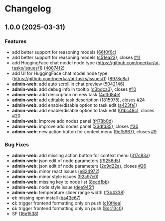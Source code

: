 # Changelog

## 1.0.0 (2025-03-31)


### Features

* add better support for reasoning models ([66f0f6c](https://github.com/peerkar/ai-tasks/commit/66f0f6cd2182547aca36983d4588dc3075f5e427))
* add better support for reasoning models ([c51ea23](https://github.com/peerkar/ai-tasks/commit/c51ea235ee871923d26f908388e92db0e3fb37b7)), closes [#11](https://github.com/peerkar/ai-tasks/issues/11)
* add HuggingFace chat model node type (https://github.com/peerkar/ai-tasks/issues/1) ([40874f2](https://github.com/peerkar/ai-tasks/commit/40874f2ff257e3300d4a044160db3760ac5d2d8e))
* add UI for HuggingFace chat model node type (https://github.com/peerkar/ai-tasks/issues/1) ([8978c8a](https://github.com/peerkar/ai-tasks/commit/8978c8a22241ddd8b69e447f264696e79c634580))
* **admin-web:** add auto scroll in chat preview ([5042146](https://github.com/peerkar/ai-tasks/commit/50421460ee5b6f5aa30561d0ff7f7de82b101439))
* **admin-web:** add debug info in tooltip ([d3bdca3](https://github.com/peerkar/ai-tasks/commit/d3bdca336bf900a1915d75b78146eb9fcfc80ca9)), closes [#10](https://github.com/peerkar/ai-tasks/issues/10)
* **admin-web:** add description on new task ([4d3d84e](https://github.com/peerkar/ai-tasks/commit/4d3d84e7b3305892a96450f19f4ec5f51fb6049e))
* **admin-web:** add editable task description ([1815978](https://github.com/peerkar/ai-tasks/commit/18159781f087536c1bd5e49b15c6f94cfc1c4f63)), closes [#24](https://github.com/peerkar/ai-tasks/issues/24)
* **admin-web:** add enable/disable option to task edit ([a423fa1](https://github.com/peerkar/ai-tasks/commit/a423fa1071c7b7ee0696e986c95f2796e94d6ff4))
* **admin-web:** add enable/disable option to task edit ([01bc48c](https://github.com/peerkar/ai-tasks/commit/01bc48cae016347fd3cec15ee4ec1630b69c2ed0)), closes [#20](https://github.com/peerkar/ai-tasks/issues/20)
* **admin-web:** improve add nodes panel ([f478b0d](https://github.com/peerkar/ai-tasks/commit/f478b0d0127b6b13c6b13aa77c7d1648bafdb011))
* **admin-web:** improve add nodes panel ([33dfd35](https://github.com/peerkar/ai-tasks/commit/33dfd35b25118491b3525c33bb4433294d148195)), closes [#30](https://github.com/peerkar/ai-tasks/issues/30)
* **admin-web:** new action button for context menu ([9ef5967](https://github.com/peerkar/ai-tasks/commit/9ef5967934b873e70dc85b423c32b3858faef42d)), closes [#9](https://github.com/peerkar/ai-tasks/issues/9)


### Bug Fixes

* **admin-web:** add missing action button for context menu ([317c93a](https://github.com/peerkar/ai-tasks/commit/317c93a324d600fca8c00735dc27f79f03a3dfc7))
* **admin-web:** json edit of node parameters ([f9256d5](https://github.com/peerkar/ai-tasks/commit/f9256d5d67486314a3243c33926b048f5f2c971f))
* **admin-web:** json edit of node parameters ([2c9d22a](https://github.com/peerkar/ai-tasks/commit/2c9d22aa14e4f72d8dbca54187e40a4d1831b03e)), closes [#26](https://github.com/peerkar/ai-tasks/issues/26)
* **admin-web:** minor react issues ([e824972](https://github.com/peerkar/ai-tasks/commit/e8249723b4615395e667670943be6a8078730ff1))
* **admin-web:** minor style issues ([92a97c0](https://github.com/peerkar/ai-tasks/commit/92a97c006b8b96e0bd5bb43fe82e5cd93d181fb0))
* **admin-web:** missing key to node list ([8ccd1bb](https://github.com/peerkar/ai-tasks/commit/8ccd1bb202bff0e95c078cc62f92a3cd9e9c72a4))
* **admin-web:** node style issue ([dee945f](https://github.com/peerkar/ai-tasks/commit/dee945f1321e08278f1d54a7848e5aa300163944))
* **admin-web:** temperature slider range width ([f3b4338](https://github.com/peerkar/ai-tasks/commit/f3b4338c3a648fc931d47e590f0878c6a4b9a779))
* **ci:** missing npm install ([ba43e67](https://github.com/peerkar/ai-tasks/commit/ba43e6759839b5cb4665d3a44d67e93d3a9131f5))
* **ci:** trigger frontend formatting only on push ([c10f4ea](https://github.com/peerkar/ai-tasks/commit/c10f4ea793876407d64122ac7c298a5c737369e5))
* **ci:** trigger frontend formatting only on push ([8dc13c0](https://github.com/peerkar/ai-tasks/commit/8dc13c0ebf54b29fc7e532c06ee17117cb3ae9e8))
* SF ([16e1538](https://github.com/peerkar/ai-tasks/commit/16e1538488b4e3b1102fabcb6c5c454dc66b0de9))
